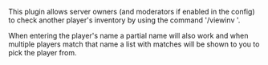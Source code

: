 This plugin allows server owners (and moderators if enabled in the config) to check another player's inventory by using the command '/viewinv <name>'.


When entering the player's name a partial name will also work and when multiple players match that name a list with matches will be shown to you to pick the player from.